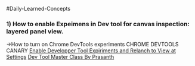#Daily-Learned-Concepts

<h3>1) How to enable Expeimens in Dev tool for canvas inspection: layered panel view.</h3>

  ->How to turn on Chrome DevTools experiments
CHROME DEVTOOLS CANARY
<a href="chrome://flags">Enable Developper Tool Expiriments and Relanch to View at Settings</a>
<a href="https://www.youtube.com/watch?v=KykP5Z5E4kA">Dev Tool Master Class By Prasanth</a>

